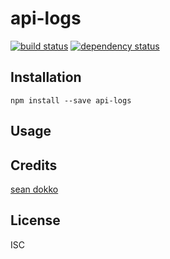 # api-logs

[![build status](https://secure.travis-ci.org/dok/api-logs.svg)](http://travis-ci.org/dok/api-logs)
[![dependency status](https://david-dm.org/dok/api-logs.svg)](https://david-dm.org/dok/api-logs)

## Installation

```
npm install --save api-logs
```

## Usage

## Credits
[sean dokko](https://github.com/dok/)

## License

ISC
